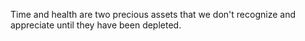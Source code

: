 Time and health are two precious assets that we don't recognize and appreciate until they have been depleted. 
